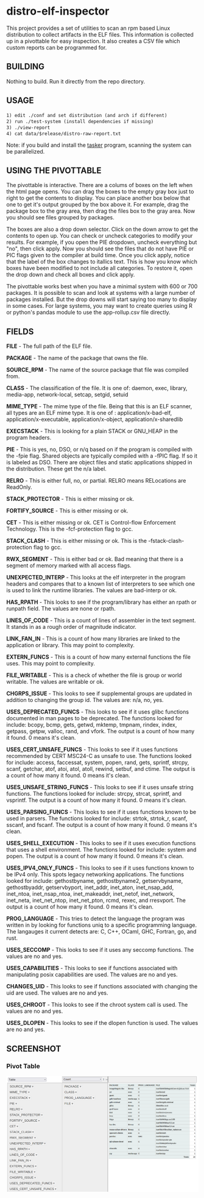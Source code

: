 # distro-elf-inspector
This project provides a set of utilities to scan an rpm based Linux distribution to collect artifacts in the ELF files. This information is collected up in a pivottable for easy inspection. It also creates a CSV file which custom reports can be programmed for.

BUILDING
--------
Nothing to build. Run it directly from the repo directory.

USAGE
-----
```
1) edit ./conf and set distribution (and arch if different)
2) run ./test-system (install dependencies if missing)
3) ./view-report
4) cat data/$release/distro-raw-report.txt
```

Note: if you build and install the [tasker](https://github.com/stevegrubb/tasker) program, scanning the system can be parallelized.

USING THE PIVOTTABLE
--------------------
The pivottable is interactive. There are a colums of boxes on the left when the html page opens. You can drag the boxes to the empty gray box just to right to get the contents to display. You can place another box below that one to get it's output grouped by the box above it. For example, drag the package box to the gray area, then drag the files box to the gray area. Now you should see files grouped by packages.

The boxes are also a drop down selector. Click on the down arrow to get the contents to open up. You can check or uncheck categories to modify your results. For example, if you open the PIE dropdown, uncheck everything but "no", then click apply. Now you should see the files that do not have PIE or PIC flags given to the compiler at build time. Once you click apply, notice that the label of the box changes to itallics text. This is how you know which boxes have been modified to not include all categories. To restore it, open the drop down and check all boxes and click apply.

The pivottable works best when you have a minimal system with 600 or 700 packages. It is possible to scan and look at systems with a large number of packages installed. But the drop downs will start saying too many to display in some cases. For large systems, you may want to create queries using R or python's pandas module to use the app-rollup.csv file directly.

FIELDS
------
**FILE** - The full path of the ELF file.

**PACKAGE** - The name of the package that owns the file.

**SOURCE_RPM** - The name of the source package that file was compiled from.

**CLASS** - The classification of the file. It is one of: daemon, exec, library, media-app, network-local, setcap, setgid, setuid

**MIME_TYPE** - The mime type of the file. Being that this is an ELF scanner, all types are an ELF mime type. It is one of : application/x-bad-elf, application/x-executable, application/x-object, application/x-sharedlib

**EXECSTACK** - This is looking for a plain STACK or GNU_HEAP in the program headers.

**PIE** - This is yes, no, DSO, or n/q based on if the program is compiled with the -fpie flag. Shared objects are typically compiled with a -fPIC flag. If so it is labeled as DSO. There are object files and static applications shipped in the distribution. These get the n/a label.

**RELRO** - This is either full, no, or partial. RELRO means RELocations are ReadOnly.

**STACK_PROTECTOR** - This is either missing or ok.

**FORTIFY_SOURCE** - This is either missing or ok.

**CET** - This is either missing or ok. CET is Control-flow Enforcement Technology. This is the -fcf-protection flag to gcc.

**STACK_CLASH** - This is either missing or ok. This is the -fstack-clash-protection flag to gcc.

**RWX_SEGMENT** - This is either bad or ok. Bad meaning that there is a segment of memory marked with all access flags.

**UNEXPECTED_INTERP** - This looks at the elf interpreter in the program headers and compares that to a known list of interpreters to see which one is used to link the runtime libraries. The values are bad-interp or ok.

**HAS_RPATH** - This looks to see if the program/library has either an rpath or runpath field. The values are none or rpath.

**LINES_OF_CODE** - This is a count of lines of assembler in the text segment. It stands in as a rough order of magnitude indicator.

**LINK_FAN_IN** - This is a count of how many libraries are linked to the application or library. This may point to complexity.

**EXTERN_FUNCS** - This is a count of how many external functions the file uses. This may point to complexity.

**FILE_WRITABLE** - This is a check of whether the file is group or world writable. The values are writable or ok.

**CHGRPS_ISSUE** - This looks to see if supplemental groups are updated in addition to changing the group id. The values are: n/a, no, yes.

**USES_DEPRECATED_FUNCS** - This looks to see if it uses glibc functions documented in man pages to be deprecated. The functions looked for include: bcopy, bcmp, gets, getwd, mktemp, tmpnam, rindex, index, getpass, getpw, valloc, rand, and vfork. The output is a count of how many it found. 0 means it's clean.

**USES_CERT_UNSAFE_FUNCS** - This looks to see if it uses functions recommended by CERT MSC24-C as unsafe to use. The functions looked for include: access, faccessat, system, popen, rand, gets, sprintf, strcpy, scanf, getchar, atof, atoi, atol, atoll, rewind, setbuf, and ctime. The output is a count of how many it found. 0 means it's clean.

**USES_UNSAFE_STRING_FUNCS** - This looks to see if it uses unsafe string functions. The functions looked for include: strcpy, strcat, sprintf, and vsprintf. The output is a count of how many it found. 0 means it's clean.

**USES_PARSING_FUNCS** - This looks to see if it uses functions known to be used in parsers. The functions looked for include: strtok, strtok_r, scanf, sscanf, and fscanf. The output is a count of how many it found. 0 means it's clean.

**USES_SHELL_EXECUTION** - This looks to see if it uses execution functions that uses a shell environment. The functions looked for include: system and popen. The output is a count of how many it found. 0 means it's clean.

**USES_IPV4_ONLY_FUNCS** - This looks to see if it uses functions known to be IPv4 only. This spots legacy networking applications. The functions looked for include: gethostbyname, gethostbyname2, getservbyname, gethostbyaddr, getservbyport, inet_addr, inet_aton, inet_nsap_add, inet_ntoa, inet_nsap_ntoa, inet_makeaddr, inet_netof, inet_network, inet_neta, inet_net_ntop, inet_net_pton, rcmd, rexec, and rresvport. The output is a count of how many it found. 0 means it's clean.

**PROG_LANGUAGE** - This tries to detect the language the program was written in by looking for functions uniq to a specific programming language. The langauges it current detects are: C, C++, OCaml, GHC, Fortran, go, and rust.

**USES_SECCOMP** - This looks to see if it uses any seccomp functions. The values are no and yes.

**USES_CAPABILITIES** - This looks to see if functions associated with manipulating posix capabilities are used. The values are no and yes.

**CHANGES_UID** - This looks to see if functions associated with changing the uid are used. The values are no and yes.

**USES_CHROOT** - This looks to see if the chroot system call is used. The values are no and yes.

**USES_DLOPEN** - This looks to see if the dlopen function is used. The values are no and yes.

SCREENSHOT
----------

### Pivot Table

 ![pivot table](https://github.com/stevegrubb/distro-elf-inspector/blob/1d89add7d7cc29e9f8ec54f33d45ca95a6d50d34/pivottable-screenshot.png?raw=true)

